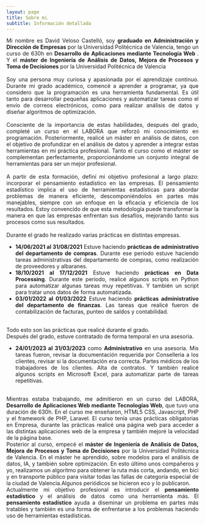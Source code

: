 ```yaml
---
layout: page
title: Sobre mi
subtitle: Información detallada
---
```


<div id="intro" style="text-align: justify;">
Mi nombre es David Veloso Castelló, soy <b>graduado en Administración y Dirección de Empresas</b> por la Universidad Politécnica de Valencia, tengo un curso de 630h en  <b>Desarrollo de Aplicaciones mediante Tecnología Web </b>. Y el  <b>máster de Ingeniería de Análisis de Datos, Mejora de Procesos y Toma de Decisiones</b> por la Universidad Politécnica de Valencia
<br>
<br>
Soy una persona muy curiosa y apasionada por el aprendizaje continuo. Durante mi grado académico, comencé a aprender a programar, ya que considero que la programación es una herramienta fundamental. Es útil tanto para desarrollar pequeñas aplicaciones y automatizar tareas como el envío de correos electrónicos, como para realizar análisis de datos y diseñar algoritmos de optimización.
<br>
<br>
Consciente de la importancia de estas habilidades, después del grado, completé un curso en el LABORA que reforzó mi conocimiento en programación. Posteriormente, realicé un máster en análisis de datos, con el objetivo de profundizar en el análisis de datos y aprender a integrar estas herramientas en mi práctica profesional. Tanto el curso como el máster se complementan perfectamente, proporcionándome un conjunto integral de herramientas para ser un mejor profesional.
<br>
<br>
A partir de esta formación, definí mi objetivo profesional a largo plazo: incorporar el pensamiento estadístico en las empresas. El pensamiento estadístico implica el uso de herramientas estadísticas para abordar problemas de manera eficiente, descomponiéndolos en partes más manejables, siempre con un enfoque en la eficacia y eficiencia de los resultados. Estoy convencido de que esta metodología puede transformar la manera en que las empresas enfrentan sus desafíos, mejorando tanto sus procesos como sus resultados.
<br>
<br>
Durante el grado he realizado varias prácticas en distintas empresas.
    <ul>
        <li><b>14/06/2021 al 31/08/2021</b> Estuve haciendo <b>prácticas de administrativo del departamento de compras</b>. Durante ese periodo estuve haciendo tareas administrativas del departamento de compras, como realización de proveedores y albaranes.</li>
        <li><b>18/10/2021 al 17/12/2021</b> Estuve haciendo <b>prácticas en Data Processing</b>. Durante este periodo, realicé algunos scripts en Python para automatizar algunas tareas muy repetitivas. Y también un script para tratar unos datos de forma automatizada.</li>
        <li><b>03/01/2022 al 01/03/2022</b> Estuve haciendo <b>prácticas administrativo del departamento de finanzas</b>. Las tareas que realicé fueron de contabilización de facturas, punteo de saldos y contabilidad.</li>
    </ul>
<br>
Todo esto son las prácticas que realicé durante el grado.
<br>
Después del grado, estuve contratado de forma temporal en una asesoria.
<ul>
  <li><b>24/01/2023 al 31/03/2023</b> como <b>Administrativo</b> en una asesoria. Mis tareas fueron, revisar la documentación requerida por Conselleria a los clientes, revisar si la documentación era correcta. Partes médicos de los trabajadores de los clientes. Alta de contratos. Y también realicé algunos scripts en Microsoft Excel, para automatizar parte de tareas repetitivas.</li>
</ul>
<br>
Mientras estaba trabajando, me admitieron en un curso del LABORA,  <b>Desarrollo de Aplicaciones Web mediante Tecnologías Web</b>, que tuvo una duración de 630h. En el curso me enseñaron, HTML5 CSS, Javascript, PHP y el framework de PHP, Laravel. El curso tenía unas prácticas obligatorias en Empresa, durante las prácticas realicé una página web para acceder a las distintas aplicaciones web de la empresa y también mejoré la velocidad de la página base.
<br>
Posterior al curso, empecé el  <b>máster de Ingeniería de Análisis de Datos, Mejora de Procesos y Toma de Decisiones</b> por la Universidad Politécnica de Valencia.
En el máster he aprendido, sobre modelos para el análisis de datos, IA, y también sobre optimización.
En esto último unos compañeros y yo, realizamos un algoritmo para obtener la ruta más corta, andando, en bici y en transporte público para visitar todas las fallas de categoría especial de la ciudad de Valencia.Algunos periódicos se hicieron eco y lo publicaron.
<br>
Actualmente mi objetivo profesional es introducir el <b>pensamiento estadístico</b> y el análisis de datos como una herramienta más. El <b>pensamiento estadístico</b> ayuda a diseminar un problema en partes más tratables y también es una forma de enfrentarse a los problemas haciendo uso de herramientas estadísticas.
</div>
